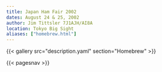 ```yaml
---
title: Japan Ham Fair 2002
dates: August 24 & 25, 2002
author: Jim Tittsler 7J1AJH/AI8A
location: Tokyo Big Sight
aliases: ["homebrew.html"]
---
```


{{< gallery src="description.yaml" section="Homebrew" >}}

{{< pagesnav >}}
